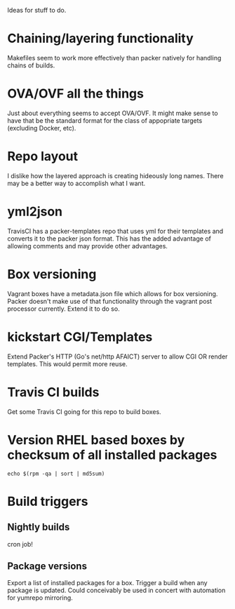 Ideas for stuff to do.

# Chaining/layering functionality
Makefiles seem to work more effectively than packer natively for handling chains
of builds.

# OVA/OVF all the things
Just about everything seems to accept OVA/OVF. It might make sense to have that
be the standard format for the class of appopriate targets (excluding Docker,
etc).

# Repo layout
I dislike how the layered approach is creating hideously long names. There may
be a better way to accomplish what I want.

# yml2json
TravisCI has a packer-templates repo that uses yml for their templates and
converts it to the packer json format. This has the added advantage of allowing
comments and may provide other advantages.

# Box versioning
Vagrant boxes have a metadata.json file which allows for box versioning. Packer
doesn't make use of that functionality through the vagrant post processor
currently. Extend it to do so.

# kickstart CGI/Templates
Extend Packer's HTTP (Go's net/http AFAICT) server to allow CGI OR render
templates. This would permit more reuse.

# Travis CI builds
Get some Travis CI going for this repo to build boxes.

# Version RHEL based boxes by checksum of all installed packages
```
echo $(rpm -qa | sort | md5sum)
```

# Build triggers
## Nightly builds
cron job!

## Package versions
Export a list of installed packages for a box. Trigger a build when any package
is updated. Could conceivably be used in concert with automation for yumrepo
mirroring.
